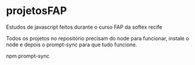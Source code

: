 # projetosFAP
 Estudos de javascript feitos durante o curso FAP da softex recife

 Todos os projetos no repositório precisam do node para funcionar, instale o node e depois o prompt-sync para que tudo funcione.

 npm prompt-sync
